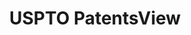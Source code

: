 ---
bigquery: https://console.cloud.google.com/bigquery?p=patents-public-data&d=patentsview&page=dataset
citation: Attribution should be given to PatentsView for use, distribution, or derivative
  works.
code: https://github.com/CSSIP-AIR/PatentsView-Code-Snippets/
contributors: USPTO
cost: None
description: 'PatentsView includes US patent data including raw data (summaries, applications,
  pregrant applications), disambugations of inventors and assignees, and inventor
  gender estimates.  Also foreign priority data, # of figures and sheets, and government
  interest statements.'
documentation: https://patentsview.org/query/builder-faqs
last_edit: Mon, 04 Apr 2022 19:02:57 GMT
location: https://patentsview.org/
maintained_by: USPTO
record_creation_timestamp: 12/2/2020 17:20:46
schema_fields: '[''category'', ''organization'', ''disamb_inventor_id_20181127'',
  ''f102_date'', ''level_one'', ''disclaimer_date'', ''filename'', ''state_fips'',
  ''disamb_inventor_id_20200929'', ''disamb_inventor_id_20201229'', ''latitude'',
  ''variety'', ''text'', ''disamb_inventor_id_20171003'', ''lapse_of_patent'', ''disamb_inventor_id_20171226'',
  ''subclass_id'', ''num_figures'', ''doc_type'', ''group_id'', ''rule_47'', ''type'',
  ''disamb_inventor_id_20191008'', ''disamb_inventor_id_20190820'', ''sector_title'',
  ''rawlocation_id'', ''ipc_version_indicator'', ''disamb_inventor_id_20200331'',
  ''disamb_assignee_id_20200630'', ''doctype'', ''date'', ''publication_number'',
  ''subclass'', ''disamb_inventor_id_20170307'', ''designation'', ''main_group'',
  ''relkind'', ''gi_statement'', ''rawassignee_id'', ''applicant_type'', ''citation_id'',
  ''male_flag'', ''subgroup'', ''symbol_position'', ''subgroup_id'', ''classification_status'',
  ''location_id'', ''uuid'', ''num'', ''country_transformed'', ''term_extension'',
  ''application_id'', ''disamb_inventor_id_20190312'', ''term_disclaimer'', ''male'',
  ''disamb_assignee_id_20190312'', ''group'', ''reldocno'', ''patent_id'', ''series_code'',
  ''disamb_assignee_id_20191231'', ''longitude'', ''field_title'', ''disamb_inventor_id_20200630'',
  ''action_date'', ''classification_data_source'', ''mainclass_id'', ''num_claims'',
  ''sequence'', ''state'', ''category_id'', ''inventor_id'', ''classification_level'',
  ''subcategory_id'', ''disamb_assignee_id_20181127'', ''name_last'', ''latin_name'',
  ''_102_date'', ''rel_id'', ''level_three'', ''disamb_assignee_id_20190820'', ''withdrawn'',
  ''level_two'', ''kind'', ''disamb_inventor_id_20191231'', ''title'', ''disamb_assignee_id_20200331'',
  ''classification_value'', ''exemplary'', ''abstract'', ''length'', ''num_sheets'',
  ''section_id'', ''city'', ''deceased'', ''field_id'', ''_371_date'', ''role'', ''county'',
  ''id'', ''rawinventor_id'', ''disamb_inventor_id_20170808'', ''organization_id'',
  ''county_fips'', ''dependent'', ''country'', ''term_grant'', ''status'', ''lname'',
  ''name'', ''assignee_id'', ''f371_date'', ''fname'', ''disamb_assignee_id_20191008'',
  ''latlong'', ''subsection_id'', ''disamb_assignee_id_20200929'', ''disamb_inventor_id_20180528'',
  ''number'', ''contract_award_number'', ''attribution_status'', ''lawyer_id'', ''ipc_class'',
  ''name_first'', ''section'']'
shortname: patentsview
tags:
- disambiguation
- United States
- gender
terms_of_use: Creative Commons Attribution 4.0 International License.
timeframe: 1963-1999
title: USPTO PatentsView
uuid: cf1780b1-e265-4e49-8d1d-83b9cfe0fd9a
---